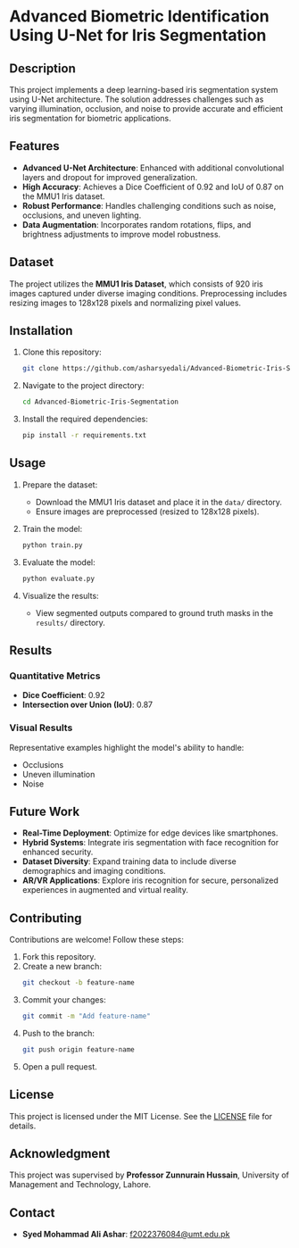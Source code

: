# Advanced Biometric Identification Using U-Net for Iris Segmentation

## Description
This project implements a deep learning-based iris segmentation system using U-Net architecture. The solution addresses challenges such as varying illumination, occlusion, and noise to provide accurate and efficient iris segmentation for biometric applications.

## Features
- **Advanced U-Net Architecture**: Enhanced with additional convolutional layers and dropout for improved generalization.
- **High Accuracy**: Achieves a Dice Coefficient of 0.92 and IoU of 0.87 on the MMU1 Iris dataset.
- **Robust Performance**: Handles challenging conditions such as noise, occlusions, and uneven lighting.
- **Data Augmentation**: Incorporates random rotations, flips, and brightness adjustments to improve model robustness.

## Dataset
The project utilizes the **MMU1 Iris Dataset**, which consists of 920 iris images captured under diverse imaging conditions. Preprocessing includes resizing images to 128x128 pixels and normalizing pixel values.

## Installation
1. Clone this repository:
   ```bash
   git clone https://github.com/asharsyedali/Advanced-Biometric-Iris-Segmentation.git
   ```
2. Navigate to the project directory:
   ```bash
   cd Advanced-Biometric-Iris-Segmentation
   ```
3. Install the required dependencies:
   ```bash
   pip install -r requirements.txt
   ```

## Usage
1. Prepare the dataset:
   - Download the MMU1 Iris dataset and place it in the `data/` directory.
   - Ensure images are preprocessed (resized to 128x128 pixels).

2. Train the model:
   ```bash
   python train.py
   ```

3. Evaluate the model:
   ```bash
   python evaluate.py
   ```

4. Visualize the results:
   - View segmented outputs compared to ground truth masks in the `results/` directory.

## Results
### Quantitative Metrics
- **Dice Coefficient**: 0.92
- **Intersection over Union (IoU)**: 0.87

### Visual Results
Representative examples highlight the model's ability to handle:
- Occlusions
- Uneven illumination
- Noise

## Future Work
- **Real-Time Deployment**: Optimize for edge devices like smartphones.
- **Hybrid Systems**: Integrate iris segmentation with face recognition for enhanced security.
- **Dataset Diversity**: Expand training data to include diverse demographics and imaging conditions.
- **AR/VR Applications**: Explore iris recognition for secure, personalized experiences in augmented and virtual reality.

## Contributing
Contributions are welcome! Follow these steps:
1. Fork this repository.
2. Create a new branch:
   ```bash
   git checkout -b feature-name
   ```
3. Commit your changes:
   ```bash
   git commit -m "Add feature-name"
   ```
4. Push to the branch:
   ```bash
   git push origin feature-name
   ```
5. Open a pull request.

## License
This project is licensed under the MIT License. See the [LICENSE](LICENSE) file for details.

## Acknowledgment
This project was supervised by **Professor Zunnurain Hussain**, University of Management and Technology, Lahore.

## Contact
- **Syed Mohammad Ali Ashar**: [f2022376084@umt.edu.pk](mailto:f2022376084@umt.edu.pk)
